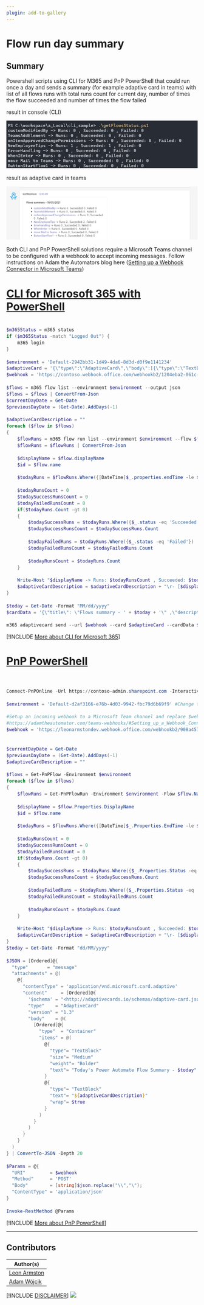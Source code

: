 ```yaml
---
plugin: add-to-gallery
---
```


# Flow run day summary

## Summary

Powershell scripts using CLI for M365 and PnP PowerShell that could run once a day and sends a summary (for example adaptive card in teams) with list of all flows runs with total runs count for current day, number of times the flow succeeded and number of times the flow failed

result in console (CLI)

![run in console](assets/example2.png)

result as adaptive card in teams

![adaptive card in teams](assets/example.png)

Both CLI and PnP PowerShell solutions require a Microsoft Teams channel to be configured with a webhook to accept incoming messages. Follow instructions on Adam the Automators blog here ([Setting up a Webhook Connector in Microsoft Teams](https://adamtheautomator.com/teams-webhooks/#Setting_up_a_Webhook_Connector_in_Microsoft_Teams))
 
# [CLI for Microsoft 365 with PowerShell](#tab/cli-m365-ps)
```powershell

$m365Status = m365 status
if ($m365Status -match "Logged Out") {
    m365 login
}

$environment = 'Default-2942bb31-1d49-4da6-8d3d-d0f9e1141234'
$adaptiveCard = '{\"type\":\"AdaptiveCard\",\"body\":[{\"type\":\"TextBlock\",\"size\":\"Medium\",\"weight\":\"Bolder\",\"text\":\"${title}\"},{\"type\":\"TextBlock\",\"text\":\"${description}\",\"wrap\":true}],\"$schema\":\"http://adaptivecards.io/schemas/adaptive-card.json\",\"version\":\"1.3\"}'
$webhook = 'https://contoso.webhook.office.com/webhookb2/1204eba2-061c-4442-9696-2a725cb2d094@2942bb31-1d49-4da6-8d3d-d0f9e1141486/IncomingWebhook/6e54c3958bde444e96fec9ecad356993/be11f523-2a4d-4eae-9d42-277410893c41'

$flows = m365 flow list --environment $environment --output json
$flows = $flows | ConvertFrom-Json
$currentDayDate = Get-Date
$previousDayDate = (Get-Date).AddDays(-1)

$adaptiveCardDescription = ""
foreach ($flow in $flows) 
{
    $flowRuns = m365 flow run list --environment $environment --flow $flow.name --output json
    $flowRuns = $flowRuns | ConvertFrom-Json

    $displayName = $flow.displayName
    $id = $flow.name

    $todayRuns = $flowRuns.Where({[DateTime]$_.properties.endTime -le $currentDayDate -and [DateTime]$_.properties.endTime -gt $previousDayDate})
    
    $todayRunsCount = 0
    $todaySuccessRunsCount = 0
    $todayFailedRunsCount = 0
    if($todayRuns.Count -gt 0)
    {
        $todaySuccessRuns = $todayRuns.Where({$_.status -eq 'Succeeded'})
        $todaySuccessRunsCount = $todaySuccessRuns.Count

        $todayFailedRuns = $todayRuns.Where({$_.status -eq 'Failed'})
        $todayFailedRunsCount = $todayFailedRuns.Count

        $todayRunsCount = $todayRuns.Count
    }

    Write-Host "$displayName -> Runs: $todayRunsCount , Succeeded: $todaySuccessRunsCount , Failed: $todayFailedRunsCount"
    $adaptiveCardDescription = $adaptiveCardDescription + "\r- [$displayName](https://us.flow.microsoft.com/manage/environments/$environment/flows/$id/details) -> Runs: $todayRunsCount , Succeeded: $todaySuccessRunsCount , Failed: $todayFailedRunsCount"
}

$today = Get-Date -Format "MM/dd/yyyy"
$cardData = '{\"title\": \"Flows summary - ' + $today + '\" ,\"description\":\"' + $adaptiveCardDescription + '\"}'

m365 adaptivecard send --url $webhook --card $adaptiveCard --cardData $cardData

```
[!INCLUDE [More about CLI for Microsoft 365](../../docfx/includes/MORE-CLIM365.md)]

# [PnP PowerShell](#tab/pnpps)

```powershell


Connect-PnPOnline -Url https://contoso-admin.sharepoint.com -Interactive

$environment = 'Default-d2af3166-e76b-4d03-9942-fbc79d6b69f9' #Change to your Power Automate environment

#Setup an incoming webhook to a Microsoft Team channel and replace $webhook variable
#https://adamtheautomator.com/teams-webhooks/#Setting_up_a_Webhook_Connector_in_Microsoft_Teams
$webhook = 'https://leonarmstondev.webhook.office.com/webhookb2/908a4576-7946-405d-b373-0ff49b7244e1@d2af3166-e76b-4d03-9942-fbc79d6b69f9/IncomingWebhook/27f804496eb749158838186717fef3c0/08a5b26d-e908-49af-b8c6-e84d06beda87'


$currentDayDate = Get-Date
$previousDayDate = (Get-Date).AddDays(-1)
$adaptiveCardDescription = ""

$flows = Get-PnPFlow -Environment $environment
foreach ($flow in $flows) 
{
    $flowRuns = Get-PnPFlowRun -Environment $environment -Flow $flow.Name

    $displayName = $flow.Properties.DisplayName
    $id = $flow.name

    $todayRuns = $flowRuns.Where({[DateTime]$_.Properties.EndTime -le $currentDayDate -and [DateTime]$_.Properties.EndTime -gt $previousDayDate})
    
    $todayRunsCount = 0
    $todaySuccessRunsCount = 0
    $todayFailedRunsCount = 0
    if($todayRuns.Count -gt 0)
    {
        $todaySuccessRuns = $todayRuns.Where({$_.Properties.Status -eq 'Succeeded'})
        $todaySuccessRunsCount = $todaySuccessRuns.Count

        $todayFailedRuns = $todayRuns.Where({$_.Properties.Status -eq 'Failed'})
        $todayFailedRunsCount = $todayFailedRuns.Count

        $todayRunsCount = $todayRuns.Count
    }

    Write-Host "$displayName -> Runs: $todayRunsCount , Succeeded: $todaySuccessRunsCount , Failed: $todayFailedRunsCount"
    $adaptiveCardDescription = $adaptiveCardDescription + "\r- [$displayName](https://us.flow.microsoft.com/manage/environments/$environment/flows/$id/details) -> Runs: $todayRunsCount , Succeeded: $todaySuccessRunsCount , Failed: $todayFailedRunsCount"
}
$today = Get-Date -Format "dd/MM/yyyy"

$JSON = [Ordered]@{
  "type"       = "message"
  "attachments" = @(
    @{
      "contentType" = 'application/vnd.microsoft.card.adaptive'
      "content"     = [Ordered]@{
        '$schema' = "<http://adaptivecards.io/schemas/adaptive-card.json>"
        "type"    = "AdaptiveCard"
        "version" = "1.3"
        "body"    = @(
          [Ordered]@{
            "type"  = "Container"
            "items" = @(
              @{
			    "type"= "TextBlock"
			    "size"= "Medium"
			    "weight"= "Bolder"
			    "text"= "Today's Power Automate Flow Summary - $today"
              }
              @{
			    "type"= "TextBlock"
			    "text"= "${adaptiveCardDescription}"
			    "wrap"= $true
              }
            )
          }
        )
      }
    }
  )
} | ConvertTo-JSON -Depth 20

$Params = @{
  "URI"         = $webhook
  "Method"      = 'POST'
  "Body"        = [string]$json.replace("\\","\");
  "ContentType" = 'application/json'
}

Invoke-RestMethod @Params
```
[!INCLUDE [More about PnP PowerShell](../../docfx/includes/MORE-PNPPS.md)]

***

## Contributors

| Author(s) |
|-----------|
| [Leon Armston](https://github.com/LeonArmston)|
| [Adam Wójcik](https://github.com/Adam-it)|


[!INCLUDE [DISCLAIMER](../../docfx/includes/DISCLAIMER.md)]
<img src="https://pnptelemetry.azurewebsites.net/script-samples/scripts/flow-search-flows-for-connection" aria-hidden="true" />
